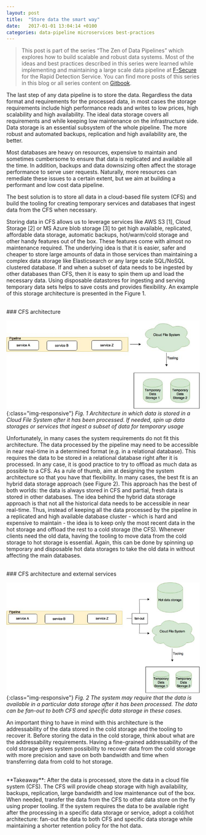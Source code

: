 ```yaml
---
layout: post
title:  "Store data the smart way"
date:   2017-01-01 13:04:14 +0100
categories: data-pipeline microservices best-practices
---
```


> This post is part of the series “The Zen of Data Pipelines” which explores how to build scalable and robust data systems. Most of the ideas and best practices described in this series were learned while implementing and maintaining a large scale data pipeline at
[F-Secure](https://www.f-secure.com/en) for the Rapid Detection Service. You can find more posts of this series in this blog or all series content on [Gitbook](https://app.gitbook.com/o/pRmOAeaSI6yinudB5HeK/s/-Le1AERfaHFo3s3yrjVJ/).


The last step of any data pipeline is to store the data. Regardless the data format and requirements for the processed data, in most cases the storage requirements include high performance reads and writes to low prices, high scalability and high availability. The ideal data storage covers all requirements and while keeping low maintenance on the infrastructure side. Data storage is an essential subsystem of the whole pipeline. The more robust and automated backups, replication and high availability are, the better.

Most databases are heavy on resources, expensive to maintain and sometimes cumbersome to ensure that data is replicated and available all the time. In addition, backups and data downsizing often affect the storage performance to serve user requests. Naturally, more resources can remediate these issues to a certain extent, but we aim at building a performant and low cost data pipeline.

The best solution is to store all data in a cloud-based file system (CFS) and build the tooling for creating temporary services and databases that ingest data from the CFS when necessary.

Storing data in CFS allows us to leverage services like AWS S3 [1], Cloud Storage [2] or MS Azure blob storage [3] to get high available, replicated, affordable data storage, automatic backups, hot/warm/cold storage and other handy features out of the box. These features come with almost no maintenance required. The underlying idea is that it is easier, safer and cheaper to store large amounts of data in those services than maintaining a complex data storage like Elasticsearch or any large scale SQL/NoSQL clustered database. If and when a subset of data needs to be ingested by other databases than CFS, then it is easy to spin them up and load the necessary data. Using disposable datastores for ingesting and serving temporary data sets helps to save costs and provides flexibility. An example of this storage architecture is presented in the Figure 1.



<br>
### CFS architecture

![](https://raw.githubusercontent.com/gpestana/gpestana.github.io/master/static/data-fig1.jpg){:class="img-responsive"}
*Fig. 1 Architecture in which data is stored in a Cloud File System after it has been processed. If needed, spin up data storages or services that ingest a subset of data for temporary usage*


Unfortunately, in many cases the system requirements do not fit this architecture. The data processed by the pipeline may need to be accessible in near real-time in a determined format (e.g. in a relational database). This requires the data to be stored in a relational database right after it is processed. In any case, it is good practice to try to offload as much data as possible to a CFS. As a rule of thumb, aim at designing the system architecture so that you have that flexibility. In many cases, the best fit is an hybrid data storage approach (see Figure 2). This approach has the best of both worlds: the data is always stored in CFS and partial, fresh data is stored in other databases. The idea behind the hybrid data storage approach is that not all the historical data needs to be accessible in near real-time. Thus, instead of keeping all the data processed by the pipeline in a replicated and high available database cluster - which is hard and expensive to maintain - the idea is to keep only the most recent data in the hot storage and offload the rest to a cold storage (the CFS). Whenever clients need the old data, having the tooling to move data from the cold storage to hot storage is essential. Again, this can be done by spinning up temporary and disposable hot data storages to take the old data in without affecting the main databases.


<br>
### CFS architecture and external services

![multiple-pools](https://raw.githubusercontent.com/gpestana/gpestana.github.io/master/static/data-fig2.jpg){:class="img-responsive"}
*Fig. 2 The system may require that the data is available in a particular data storage after it has been processed. The data can be fan-out to both CFS and specific data storage in these cases.*


An important thing to have in mind with this architecture is the addressability of the data stored in the cold storage and the tooling to recover it. Before storing the data in the cold storage, think about what are the addressability requirements. Having a fine-grained addressability of the cold storage gives system possibility to recover data from the cold storage with more precision and save on both bandwidth and time when transferring data from cold to hot storage.

<br>
**Takeaway**: After the data is processed, store the data in a cloud file system (CFS). The CFS will provide cheap storage with high availability, backups, replication, large bandwidth and low maintenance out of the box. When needed, transfer the data from the CFS to other data store on the fly using proper tooling. If the system requires the data to be available right after the processing in a specific data storage or service, adopt a cold/hot architecture: fan-out the data to both CFS and specific data storage while maintaining a shorter retention policy for the hot data.
